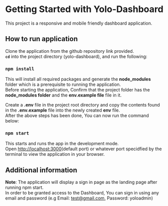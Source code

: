 # Getting Started with Yolo-Dashboard

This project is a responsive and mobile friendly dashboard application.

## How to run application

Clone the application from the github repository link provided.\
**`cd`** into the project directory (yolo-dashboard), and run the following:

### `npm install`

This will install all required packages and generate the **node_modules** folder which is a prerequisite to running the application.\
Before starting the application, Confirm that the project folder has the **node_modules folder** and the **env.example file** file in it.

Create a **.env** file in the project root directory and copy the contents found in the **.env.example** file into the newly created **env** file.\
After the above steps has been done, You can now run the command below:

### `npm start`

This starts and runs the app in the development mode.\
Open [http://localhost:3000](http://localhost:3000)(default port) or whatever port specidfied by the terminal to view the application in your browser.

## Additional information
**Note**: The application will display a sign in page as the landing page after running npm start.\
In order to be granted access to the Dashboard, You can sign in using any email and password (e.g Email: test@gmail.com, Password: yoloadmin)
